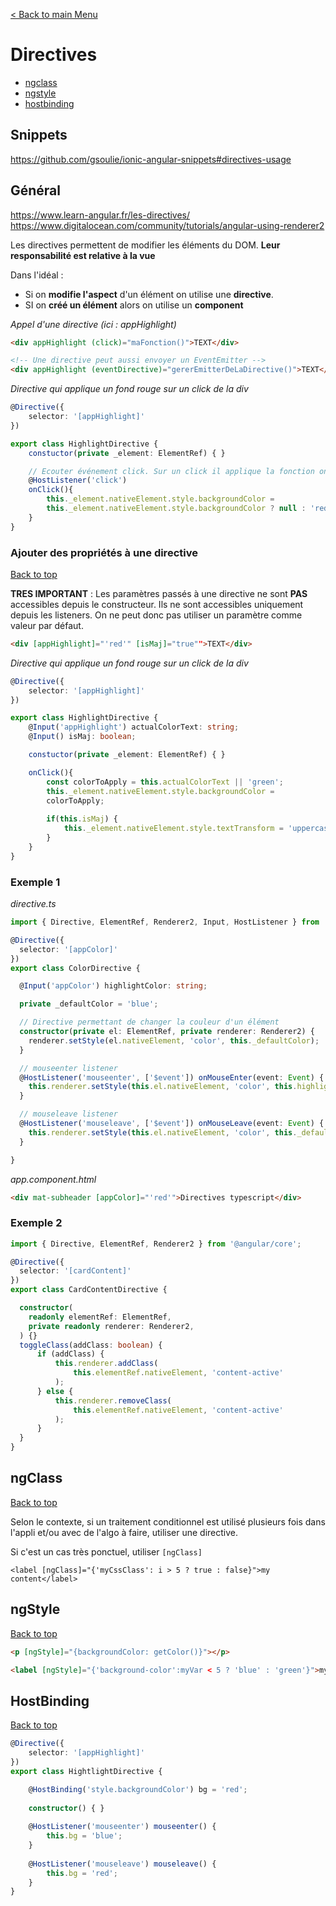 [< Back to main Menu](https://github.com/gsoulie/angular-resources/blob/master/ng-sheet.md)    

# Directives

* [ngclass](#ngclass)     
* [ngstyle](#ngstyle)      
* [hostbinding](#hostbinding)     

## Snippets

https://github.com/gsoulie/ionic-angular-snippets#directives-usage

## Général

https://www.learn-angular.fr/les-directives/         
https://www.digitalocean.com/community/tutorials/angular-using-renderer2    
    
Les directives permettent de modifier les éléments du DOM. **Leur responsabilité est relative à la vue**

Dans l'idéal :
- Si on **modifie l'aspect** d'un élément on utilise une **directive**. 
- SI on **créé un élément** alors on utilise un **component**

*Appel d'une directive (ici : appHighlight)*
````html
<div appHighlight (click)="maFonction()">TEXT</div>

<!-- Une directive peut aussi envoyer un EventEmitter -->
<div appHighlight (eventDirective)="gererEmitterDeLaDirective()">TEXT</div>
````

*Directive qui applique un fond rouge sur un click de la div*
````typescript
@Directive({
	selector: '[appHighlight]'
})

export class HighlightDirective {
	constuctor(private _element: ElementRef) { }

	// Ecouter événement click. Sur un click il applique la fonction onClick()
	@HostListener('click') 
	onClick(){
		this._element.nativeElement.style.backgroundColor = 
		this._element.nativeElement.style.backgroundColor ? null : 'red';
	}
}
````

### Ajouter des propriétés à une directive
[Back to top](#directives) 

**TRES IMPORTANT** : Les paramètres passés à une directive ne sont **PAS** accessibles depuis le constructeur. Ils ne sont accessibles uniquement depuis les listeners. On ne peut donc pas utiliser un paramètre comme valeur par défaut.

````html
<div [appHighlight]="'red'" [isMaj]="true"">TEXT</div>
````

*Directive qui applique un fond rouge sur un click de la div*
````typescript
@Directive({
	selector: '[appHighlight]'
})

export class HighlightDirective {
	@Input('appHighlight') actualColorText: string;
	@Input() isMaj: boolean;

	constuctor(private _element: ElementRef) { }

	onClick(){
		const colorToApply = this.actualColorText || 'green';
		this._element.nativeElement.style.backgroundColor = 
		colorToApply;
	
		if(this.isMaj) {
			this._element.nativeElement.style.textTransform = 'uppercase';
		}
	}
}
````

### Exemple 1

*directive.ts*

````typescript
import { Directive, ElementRef, Renderer2, Input, HostListener } from '@angular/core';

@Directive({
  selector: '[appColor]'
})
export class ColorDirective {

  @Input('appColor') highlightColor: string;

  private _defaultColor = 'blue';

  // Directive permettant de changer la couleur d'un élément
  constructor(private el: ElementRef, private renderer: Renderer2) {
    renderer.setStyle(el.nativeElement, 'color', this._defaultColor);
  }

  // mouseenter listener
  @HostListener('mouseenter', ['$event']) onMouseEnter(event: Event) {
    this.renderer.setStyle(this.el.nativeElement, 'color', this.highlightColor);
  }

  // mouseleave listener
  @HostListener('mouseleave', ['$event']) onMouseLeave(event: Event) {
    this.renderer.setStyle(this.el.nativeElement, 'color', this._defaultColor);
  }

}

````

*app.component.html*

````html
<div mat-subheader [appColor]="'red'">Directives typescript</div>
````

### Exemple 2 

````typescript
import { Directive, ElementRef, Renderer2 } from '@angular/core';

@Directive({
  selector: '[cardContent]'
})
export class CardContentDirective {

  constructor(
    readonly elementRef: ElementRef,
    private readonly renderer: Renderer2,
  ) {}
  toggleClass(addClass: boolean) {
      if (addClass) {
          this.renderer.addClass(
              this.elementRef.nativeElement, 'content-active'
          );
      } else {
          this.renderer.removeClass(
              this.elementRef.nativeElement, 'content-active'
          );
      }
  }
}

````

## ngClass
[Back to top](#directives)    

Selon le contexte, si un traitement conditionnel est utilisé plusieurs fois dans l'appli et/ou avec de l'algo à faire, utiliser une directive.

Si c'est un cas très ponctuel, utiliser ````[ngClass]````

````<label [ngClass]="{'myCssClass': i > 5 ? true : false}">my content</label>````

## ngStyle
[Back to top](#directives)

````html
<p [ngStyle]="{backgroundColor: getColor()}"></p>

<label [ngStyle]="{'background-color':myVar < 5 ? 'blue' : 'green'}">my content</label>
````

## HostBinding
[Back to top](#directives)

````typescript
@Directive({
	selector: '[appHighlight]'
})
export class HightlightDirective {

	@HostBinding('style.backgroundColor') bg = 'red';
	
	constructor() {	}
	
	@HostListener('mouseenter') mouseenter() {
		this.bg = 'blue';
	}
	
	@HostListener('mouseleave') mouseleave() {
		this.bg = 'red';
	}
}
````
